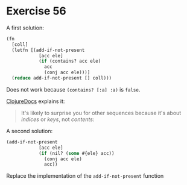 # Exercise 56

A first solution:

```lisp
(fn
  [coll]
  (letfn [(add-if-not-present 
            [acc ele]
            (if (contains? acc ele)
              acc
              (conj acc ele)))]
  (reduce add-if-not-present [] coll)))
```

Does not work because `(contains? [:a] :a)` is `false`.

[ClojureDocs][contains] explains it: 

> It's likely to surprise you for other sequences because it's about *indices* or *keys*, not *contents*:

[contains]: https://clojuredocs.org/clojure.core/contains_q

A second solution:

```lisp
(add-if-not-present
            [acc ele]
            (if (nil? (some #{ele} acc))
              (conj acc ele)
              acc))
```

Replace the implementation of the `add-if-not-present` function

